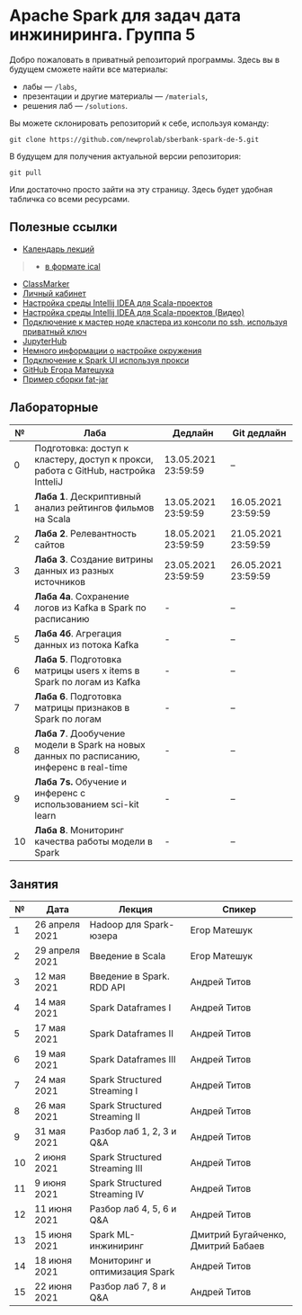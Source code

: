 # Apache Spark для задач дата инжиниринга. Группа 5
Добро пожаловать в приватный репозиторий программы. Здесь вы в будущем сможете найти все материалы:
- лабы — `/labs`,
- презентации и другие материалы — `/materials`,
- решения лаб — `/solutions`.

Вы можете склонировать репозиторий к себе, используя команду:

```git clone https://github.com/newprolab/sberbank-spark-de-5.git```

В будущем для получения актуальной версии репозитория:

```git pull```

Или достаточно просто зайти на эту страницу. Здесь будет удобная табличка со всеми ресурсами.

## Полезные ссылки
- [Календарь лекций](https://calendar.google.com/calendar/embed?src=c_nvshia3alnevpfu24moprgc3j0%40group.calendar.google.com&ctz=Europe%2FMoscow)
> - [в формате ical](https://calendar.google.com/calendar/ical/c_nvshia3alnevpfu24moprgc3j0%40group.calendar.google.com/public/basic.ics)
- [ClassMarker](https://www.classmarker.com)
- [Личный кабинет](https://lk-spark-de.newprolab.com/)
- [Настройка среды Intellij IDEA для Scala-проектов](idea.md)
- [Настройка среды Intellij IDEA для Scala-проектов (Видео)](https://youtu.be/Tf73EZbYMKM)
- [Подключение к мастер ноде кластера из консоли по ssh, используя приватный ключ](ssh.md)
- [JupyterHub](https://spark-master-1.newprolab.com)
- [Немного информации о настройке окружения](setupEnv.md)
- [Подключение к Spark UI используя прокси](proxy.md)
- [GitHub Егора Матешука](https://github.com/Gorini4/jupyter_scala_docker)
- [Пример сборки fat-jar](https://github.com/MrSandmanRUS/ScalaAssemblyPluginExample)


## Лабораторные
| № | Лаба | Дедлайн | Git дедлайн |
| --- | --- | --- | --- |
| 0 | Подготовка: доступ к кластеру, доступ к прокси, работа с GitHub, настройка IntteliJ | 13.05.2021 23:59:59 | – |
| 1 | **Лаба 1**. Дескриптивный анализ рейтингов фильмов на Scala | 13.05.2021 23:59:59 | 16.05.2021 23:59:59 |
| 2 | **Лаба 2**. Релевантность сайтов | 18.05.2021 23:59:59  | 21.05.2021 23:59:59 |
| 3 | **Лаба 3**. Создание витрины данных из разных источников | 23.05.2021 23:59:59 | 26.05.2021 23:59:59 |
| 4 | **Лаба 4a**. Сохранение логов из Kafka в Spark по расписанию | - | – |
| 5 | **Лаба 4б**. Агрегация данных из потока Kafka                | - | – |
| 6 | **Лаба 5**. Подготовка матрицы users x items в Spark по логам из Kafka | - | – |
| 7 | **Лаба 6**. Подготовка матрицы признаков в Spark по логам    | - | – |
| 8 | **Лаба 7**. Дообучение модели в Spark на новых данных по расписанию, инференс в real-time | - | – |
| 9 | **Лаба 7s.** Обучение и инференс с использованием sci-kit learn | - | – |
| 10 | **Лаба 8**. Мониторинг качества работы модели в Spark | - | – |

## Занятия
| № | Дата | Лекция | Спикер |
| --- | --- | --- | --- |
| 1 | 26 апреля 2021 | Hadoop для Spark-юзера | Егор Матешук |
| 2 | 29 апреля 2021 | Введение в Scala  | Егор Матешук |
| 3 | 12 мая 2021 | Введение в Spark. RDD API | Андрей Титов |
| 4 | 14 мая 2021 | Spark Dataframes I | Андрей Титов |
| 5 | 17 мая 2021 | Spark Dataframes II | Андрей Титов |
| 6 | 19 мая 2021 | Spark Dataframes III | Андрей Титов |
| 7 | 24 мая 2021 | Spark Structured Streaming I | Андрей Титов |
| 8 | 26 мая 2021 | Spark Structured Streaming II | Андрей Титов |
| 9 | 31 мая 2021 | Разбор лаб 1, 2, 3 и Q&A | Андрей Титов |
| 10 | 2 июня 2021 | Spark Structured Streaming III | Андрей Титов |
| 11 | 9 июня 2021 | Spark Structured Streaming IV | Андрей Титов |
| 12 | 11 июня 2021 | Разбор лаб 4, 5, 6 и Q&A  | Андрей Титов |
| 13 | 15 июня 2021 | Spark ML-инжиниринг | Дмитрий Бугайченко, Дмитрий Бабаев  |
| 14 | 18 июня 2021 | Мониторинг и оптимизация Spark | Андрей Титов |
| 15 | 22 июня 2021 | Разбор лаб 7, 8 и Q&A | Андрей Титов |
